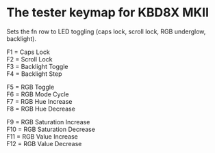 # The tester keymap for KBD8X MKII

Sets the fn row to LED toggling (caps lock, scroll lock, RGB underglow, backlight).  
  
F1 = Caps Lock  
F2 = Scroll Lock  
F3 = Backlight Toggle  
F4 = Backlight Step  
  
F5 = RGB Toggle  
F6 = RGB Mode Cycle  
F7 = RGB Hue Increase  
F8 = RGB Hue Decrease  
  
F9  = RGB Saturation Increase  
F10 = RGB Saturation Decrease  
F11 = RGB Value Increase  
F12 = RGB Value Decrease  